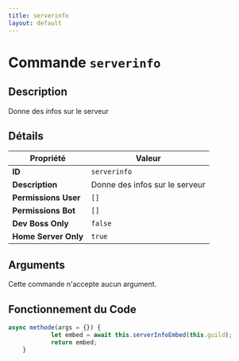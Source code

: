 ```yaml
---
title: serverinfo
layout: default
---
```


# Commande `serverinfo`

## Description

Donne des infos sur le serveur

## Détails

| Propriété | Valeur |
| --- | --- |
| **ID** | `serverinfo` |
| **Description** | Donne des infos sur le serveur |
| **Permissions User** | `[]` |
| **Permissions Bot** | `[]` |
| **Dev Boss Only** | `false` |
| **Home Server Only** | `true` |

## Arguments

Cette commande n'accepte aucun argument.

## Fonctionnement du Code

```javascript
async methode(args = {}) {
            let embed = await this.serverInfoEmbed(this.guild);
            return embed;
	}
```

